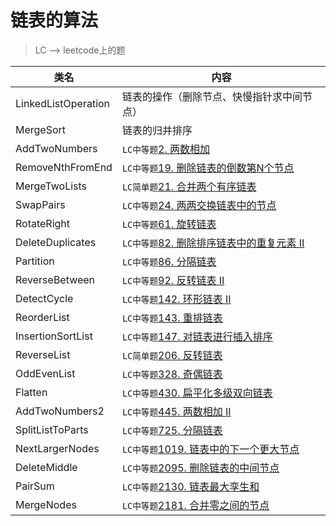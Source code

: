 # 链表的算法  
> LC --> leetcode上的题

类名|内容
---|---
LinkedListOperation |  链表的操作（删除节点、快慢指针求中间节点）
MergeSort           |  链表的归并排序
AddTwoNumbers       | `LC中等题`[2. 两数相加](https://leetcode-cn.com/problems/add-two-numbers/)
RemoveNthFromEnd    | `LC中等题`[19. 删除链表的倒数第N个节点](https://leetcode-cn.com/problems/remove-nth-node-from-end-of-list/)
MergeTwoLists       | `LC简单题`[21. 合并两个有序链表](https://leetcode-cn.com/problems/merge-two-sorted-lists/)
SwapPairs           | `LC中等题`[24. 两两交换链表中的节点](https://leetcode-cn.com/problems/swap-nodes-in-pairs/)
RotateRight         | `LC中等题`[61. 旋转链表](https://leetcode-cn.com/problems/rotate-list/)
DeleteDuplicates    | `LC中等题`[82. 删除排序链表中的重复元素 II](https://leetcode-cn.com/problems/remove-duplicates-from-sorted-list-ii/)
Partition           | `LC中等题`[86. 分隔链表](https://leetcode-cn.com/problems/partition-list/)
ReverseBetween      | `LC中等题`[92. 反转链表 II](https://leetcode-cn.com/problems/reverse-linked-list-ii/)
DetectCycle         | `LC中等题`[142. 环形链表 II](https://leetcode-cn.com/problems/linked-list-cycle-ii/)
ReorderList         | `LC中等题`[143. 重排链表](https://leetcode-cn.com/problems/reorder-list/)
InsertionSortList   | `LC中等题`[147. 对链表进行插入排序](https://leetcode-cn.com/problems/insertion-sort-list/)
ReverseList         | `LC简单题`[206. 反转链表](https://leetcode-cn.com/problems/reverse-linked-list/)
OddEvenList         | `LC中等题`[328. 奇偶链表](https://leetcode-cn.com/problems/odd-even-linked-list/)
Flatten             | `LC中等题`[430. 扁平化多级双向链表](https://leetcode-cn.com/problems/flatten-a-multilevel-doubly-linked-list/)
AddTwoNumbers2      | `LC中等题`[445. 两数相加 II](https://leetcode-cn.com/problems/add-two-numbers-ii/)
SplitListToParts    | `LC中等题`[725. 分隔链表](https://leetcode-cn.com/problems/split-linked-list-in-parts/)
NextLargerNodes     | `LC中等题`[1019. 链表中的下一个更大节点](https://leetcode-cn.com/problems/next-greater-node-in-linked-list/)
DeleteMiddle        | `LC中等题`[2095. 删除链表的中间节点](https://leetcode.cn/problems/delete-the-middle-node-of-a-linked-list/)
PairSum             | `LC中等题`[2130. 链表最大孪生和](https://leetcode.cn/problems/maximum-twin-sum-of-a-linked-list/)
MergeNodes          | `LC中等题`[2181. 合并零之间的节点](https://leetcode.cn/problems/merge-nodes-in-between-zeros/description/)
